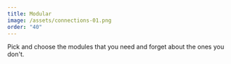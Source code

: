 ```yaml
---
title: Modular
image: /assets/connections-01.png
order: "40"
---
```

Pick and choose the modules that you need and forget about the ones you don't.